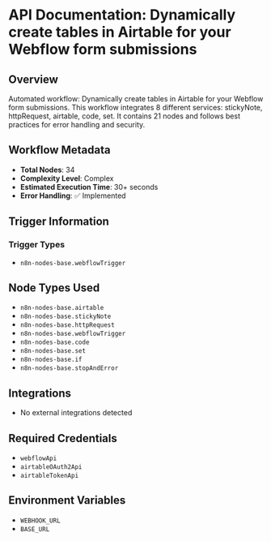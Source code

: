 # API Documentation: Dynamically create tables in Airtable for your Webflow form submissions

## Overview
Automated workflow: Dynamically create tables in Airtable for your Webflow form submissions. This workflow integrates 8 different services: stickyNote, httpRequest, airtable, code, set. It contains 21 nodes and follows best practices for error handling and security.

## Workflow Metadata
- **Total Nodes**: 34
- **Complexity Level**: Complex
- **Estimated Execution Time**: 30+ seconds
- **Error Handling**: ✅ Implemented

## Trigger Information
### Trigger Types
- `n8n-nodes-base.webflowTrigger`

## Node Types Used
- `n8n-nodes-base.airtable`
- `n8n-nodes-base.stickyNote`
- `n8n-nodes-base.httpRequest`
- `n8n-nodes-base.webflowTrigger`
- `n8n-nodes-base.code`
- `n8n-nodes-base.set`
- `n8n-nodes-base.if`
- `n8n-nodes-base.stopAndError`

## Integrations
- No external integrations detected

## Required Credentials
- `webflowApi`
- `airtableOAuth2Api`
- `airtableTokenApi`

## Environment Variables
- `WEBHOOK_URL`
- `BASE_URL`
